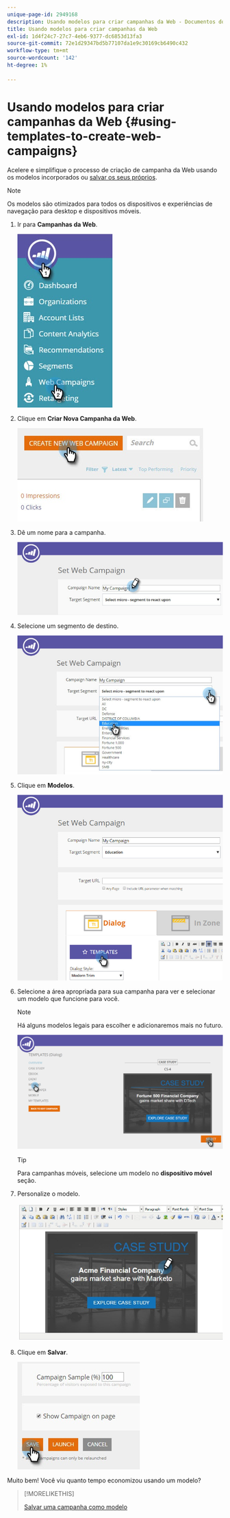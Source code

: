 ```yaml
---
unique-page-id: 2949168
description: Usando modelos para criar campanhas da Web - Documentos do Marketo - Documentação do produto
title: Usando modelos para criar campanhas da Web
exl-id: 1d4f24c7-27c7-4eb6-9377-dc6853d13fa3
source-git-commit: 72e1d29347bd5b77107da1e9c30169cb6490c432
workflow-type: tm+mt
source-wordcount: '142'
ht-degree: 1%

---
```


# Usando modelos para criar campanhas da Web {#using-templates-to-create-web-campaigns}

Acelere e simplifique o processo de criação de campanha da Web usando os modelos incorporados ou [salvar os seus próprios](save-your-campaign-as-a-template.md).

>[!NOTE]
>
>Os modelos são otimizados para todos os dispositivos e experiências de navegação para desktop e dispositivos móveis.

1. Ir para **Campanhas da Web**.

   ![](assets/web-campaigns-hand.jpg)

1. Clique em **Criar Nova Campanha da Web**.

   ![](assets/create-new-web-campaign-create-hand.jpg)

1. Dê um nome para a campanha.

   ![](assets/set-web-campaign-my-campaign-hand.jpg)

1. Selecione um segmento de destino.

   ![](assets/set-web-campaign-education.jpg)

1. Clique em **Modelos**.

   ![](assets/templates.png)

1. Selecione a área apropriada para sua campanha para ver e selecionar um modelo que funcione para você.

   >[!NOTE]
   >
   >Há alguns modelos legais para escolher e adicionaremos mais no futuro.

   ![](assets/select.png)

   >[!TIP]
   >
   >Para campanhas móveis, selecione um modelo no **dispositivo móvel** seção.

1. Personalize o modelo.

   ![](assets/customize-template.jpg)

1. Clique em **Salvar**.

   ![](assets/click-save-hand.jpg)

Muito bem! Você viu quanto tempo economizou usando um modelo?

>[!MORELIKETHIS]
>
>[Salvar uma campanha como modelo](/help/marketo/product-docs/web-personalization/using-templates/save-your-campaign-as-a-template.md)
